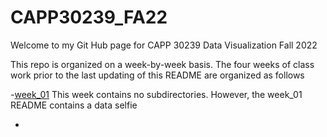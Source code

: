 # CAPP30239_FA22

Welcome to my Git Hub page for CAPP 30239 Data Visualization Fall 2022

This repo is organized on a week-by-week basis. The four weeks of class work prior to the last updating of this README are organized as follows

-[week_01](https://github.com/marcdloeb/CAPP30239_FA22/tree/main/week_01)
This week contains no subdirectories. However, the week_01 README contains a data selfie

-
